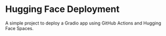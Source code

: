 # Hugging Face Deployment
A simple project to deploy a Gradio app using GitHub Actions and Hugging Face Spaces.

